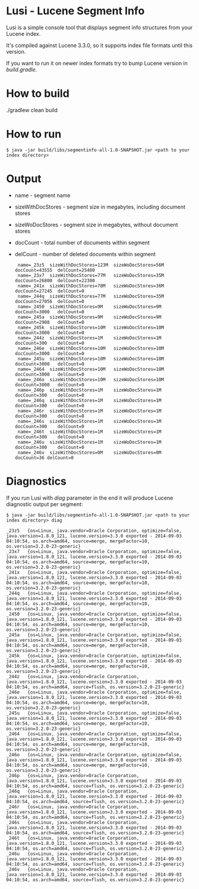 Lusi - Lucene Segment Info
==========================

Lusi is a simple console tool that displays segment info structures from your Lucene index.

It's compiled against Lucene 3.3.0, so it supports index file formats until this version.

If you want to run it on newer index formats try to bump Lucene version in *build.gradle*.

How to build
============

./gradlew clean build

How to run
==========

    $ java -jar build/libs/segmentinfo-all-1.0-SNAPSHOT.jar <path to your index directory>

Output
======

 - name - segment name
 - sizeWithDocStores - segment size in megabytes, including document stores
 - sizeWoDocStores - segment size in megabytes, without document stores
 - docCount - total number of documents within segment
 - delCount - number of deleted documents within segment


        name=_23z5	sizeWithDocStores=123M	sizeWoDocStores=56M	docCount=43555	delCount=25400
        name=_23x7	sizeWithDocStores=77M	sizeWoDocStores=35M	docCount=26800	delCount=22300
        name=_241x	sizeWithDocStores=78M	sizeWoDocStores=36M	docCount=27245	delCount=0
        name=_244q	sizeWithDocStores=77M	sizeWoDocStores=35M	docCount=27056	delCount=0
        name=_2450	sizeWithDocStores=9M	sizeWoDocStores=9M	docCount=3000	delCount=0
        name=_245a	sizeWithDocStores=9M	sizeWoDocStores=9M	docCount=2908	delCount=0
        name=_245k	sizeWithDocStores=10M	sizeWoDocStores=10M	docCount=3000	delCount=0
        name=_244z	sizeWithDocStores=1M	sizeWoDocStores=1M	docCount=300	delCount=0
        name=_246e	sizeWithDocStores=10M	sizeWoDocStores=10M	docCount=3000	delCount=0
        name=_245u	sizeWithDocStores=10M	sizeWoDocStores=10M	docCount=3000	delCount=0
        name=_2464	sizeWithDocStores=10M	sizeWoDocStores=10M	docCount=3000	delCount=0
        name=_246o	sizeWithDocStores=10M	sizeWoDocStores=10M	docCount=3000	delCount=0
        name=_246p	sizeWithDocStores=1M	sizeWoDocStores=1M	docCount=300	delCount=0
        name=_246q	sizeWithDocStores=1M	sizeWoDocStores=1M	docCount=300	delCount=0
        name=_246r	sizeWithDocStores=1M	sizeWoDocStores=1M	docCount=300	delCount=0
        name=_246s	sizeWithDocStores=1M	sizeWoDocStores=1M	docCount=300	delCount=0
        name=_246t	sizeWithDocStores=1M	sizeWoDocStores=1M	docCount=300	delCount=0
        name=_246u	sizeWithDocStores=1M	sizeWoDocStores=1M	docCount=300	delCount=0
        name=_246v	sizeWithDocStores=0M	sizeWoDocStores=0M	docCount=36	delCount=0
        
Diagnostics
===========

If you run Lusi with *diag* parameter in the end it will produce Lucene diagnostic output per segment:

    $ java -jar build/libs/segmentinfo-all-1.0-SNAPSHOT.jar <path to your index directory> diag
    
    _23z5	{os=Linux, java.vendor=Oracle Corporation, optimize=false, java.version=1.8.0_121, lucene.version=3.3.0 exported - 2014-09-03 04:10:54, os.arch=amd64, source=merge, mergeFactor=10, os.version=3.2.0-23-generic}
    _23x7	{os=Linux, java.vendor=Oracle Corporation, optimize=false, java.version=1.8.0_121, lucene.version=3.3.0 exported - 2014-09-03 04:10:54, os.arch=amd64, source=merge, mergeFactor=10, os.version=3.2.0-23-generic}
    _241x	{os=Linux, java.vendor=Oracle Corporation, optimize=false, java.version=1.8.0_121, lucene.version=3.3.0 exported - 2014-09-03 04:10:54, os.arch=amd64, source=merge, mergeFactor=10, os.version=3.2.0-23-generic}
    _244q	{os=Linux, java.vendor=Oracle Corporation, optimize=false, java.version=1.8.0_121, lucene.version=3.3.0 exported - 2014-09-03 04:10:54, os.arch=amd64, source=merge, mergeFactor=10, os.version=3.2.0-23-generic}
    _2450	{os=Linux, java.vendor=Oracle Corporation, optimize=false, java.version=1.8.0_121, lucene.version=3.3.0 exported - 2014-09-03 04:10:54, os.arch=amd64, source=merge, mergeFactor=10, os.version=3.2.0-23-generic}
    _245a	{os=Linux, java.vendor=Oracle Corporation, optimize=false, java.version=1.8.0_121, lucene.version=3.3.0 exported - 2014-09-03 04:10:54, os.arch=amd64, source=merge, mergeFactor=10, os.version=3.2.0-23-generic}
    _245k	{os=Linux, java.vendor=Oracle Corporation, optimize=false, java.version=1.8.0_121, lucene.version=3.3.0 exported - 2014-09-03 04:10:54, os.arch=amd64, source=merge, mergeFactor=10, os.version=3.2.0-23-generic}
    _244z	{os=Linux, java.vendor=Oracle Corporation, java.version=1.8.0_121, lucene.version=3.3.0 exported - 2014-09-03 04:10:54, os.arch=amd64, source=flush, os.version=3.2.0-23-generic}
    _246e	{os=Linux, java.vendor=Oracle Corporation, optimize=false, java.version=1.8.0_121, lucene.version=3.3.0 exported - 2014-09-03 04:10:54, os.arch=amd64, source=merge, mergeFactor=10, os.version=3.2.0-23-generic}
    _245u	{os=Linux, java.vendor=Oracle Corporation, optimize=false, java.version=1.8.0_121, lucene.version=3.3.0 exported - 2014-09-03 04:10:54, os.arch=amd64, source=merge, mergeFactor=10, os.version=3.2.0-23-generic}
    _2464	{os=Linux, java.vendor=Oracle Corporation, optimize=false, java.version=1.8.0_121, lucene.version=3.3.0 exported - 2014-09-03 04:10:54, os.arch=amd64, source=merge, mergeFactor=10, os.version=3.2.0-23-generic}
    _246o	{os=Linux, java.vendor=Oracle Corporation, optimize=false, java.version=1.8.0_121, lucene.version=3.3.0 exported - 2014-09-03 04:10:54, os.arch=amd64, source=merge, mergeFactor=10, os.version=3.2.0-23-generic}
    _246p	{os=Linux, java.vendor=Oracle Corporation, java.version=1.8.0_121, lucene.version=3.3.0 exported - 2014-09-03 04:10:54, os.arch=amd64, source=flush, os.version=3.2.0-23-generic}
    _246q	{os=Linux, java.vendor=Oracle Corporation, java.version=1.8.0_121, lucene.version=3.3.0 exported - 2014-09-03 04:10:54, os.arch=amd64, source=flush, os.version=3.2.0-23-generic}
    _246r	{os=Linux, java.vendor=Oracle Corporation, java.version=1.8.0_121, lucene.version=3.3.0 exported - 2014-09-03 04:10:54, os.arch=amd64, source=flush, os.version=3.2.0-23-generic}
    _246s	{os=Linux, java.vendor=Oracle Corporation, java.version=1.8.0_121, lucene.version=3.3.0 exported - 2014-09-03 04:10:54, os.arch=amd64, source=flush, os.version=3.2.0-23-generic}
    _246t	{os=Linux, java.vendor=Oracle Corporation, java.version=1.8.0_121, lucene.version=3.3.0 exported - 2014-09-03 04:10:54, os.arch=amd64, source=flush, os.version=3.2.0-23-generic}
    _246u	{os=Linux, java.vendor=Oracle Corporation, java.version=1.8.0_121, lucene.version=3.3.0 exported - 2014-09-03 04:10:54, os.arch=amd64, source=flush, os.version=3.2.0-23-generic}
    _246v	{os=Linux, java.vendor=Oracle Corporation, java.version=1.8.0_121, lucene.version=3.3.0 exported - 2014-09-03 04:10:54, os.arch=amd64, source=flush, os.version=3.2.0-23-generic}
    

